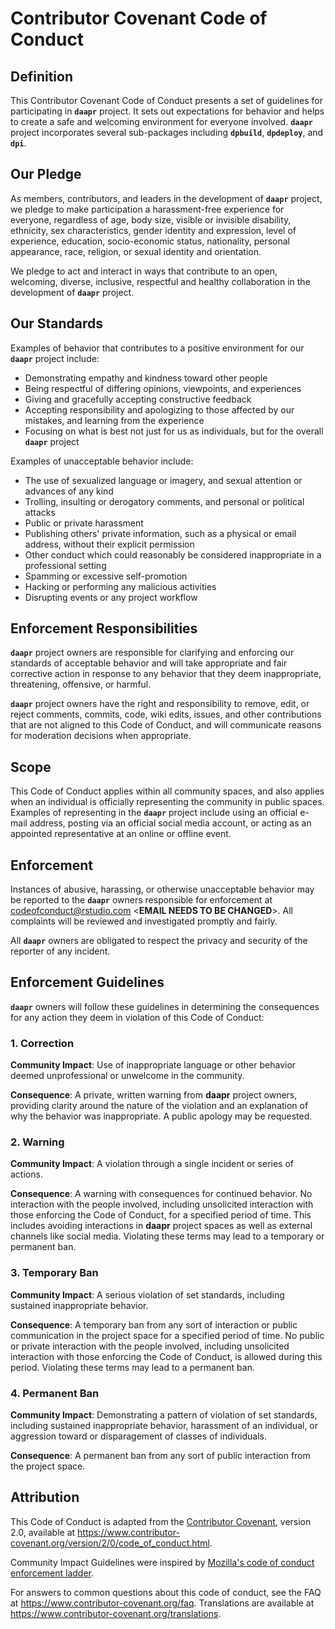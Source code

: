 # Contributor Covenant Code of Conduct

## Definition 
This Contributor Covenant Code of Conduct presents a set of guidelines for participating in __`daapr`__ project. It sets out expectations for behavior and helps to create a safe and welcoming environment for everyone involved. __`daapr`__ project incorporates several sub-packages including  __`dpbuild`__,  __`dpdeploy`__, and __`dpi`__.

## Our Pledge

As members, contributors, and leaders in the development of __`daapr`__ project, we pledge to make participation a harassment-free experience for everyone, regardless of age, body size, visible or invisible disability, ethnicity, sex characteristics, gender identity and expression, level of experience, education, socio-economic status, nationality, personal appearance, race, religion, or sexual identity and orientation.

We pledge to act and interact in ways that contribute to an open, welcoming,
diverse, inclusive, respectful and healthy collaboration in the development of __`daapr`__ project.

## Our Standards

Examples of behavior that contributes to a positive environment for our
 __`daapr`__ project include:

* Demonstrating empathy and kindness toward other people
* Being respectful of differing opinions, viewpoints, and experiences
* Giving and gracefully accepting constructive feedback
* Accepting responsibility and apologizing to those affected by our mistakes,
and learning from the experience
* Focusing on what is best not just for us as individuals, but for the overall
 __`daapr`__ project

Examples of unacceptable behavior include:

* The use of sexualized language or imagery, and sexual attention or
advances of any kind
* Trolling, insulting or derogatory comments, and personal or political attacks
* Public or private harassment
* Publishing others' private information, such as a physical or email
address, without their explicit permission
* Other conduct which could reasonably be considered inappropriate in a
professional setting
* Spamming or excessive self-promotion
* Hacking or performing any malicious activities
* Disrupting events or any project workflow

## Enforcement Responsibilities

__`daapr`__ project owners are responsible for clarifying and enforcing our standards
of acceptable behavior and will take appropriate and fair corrective action in
response to any behavior that they deem inappropriate, threatening, offensive,
or harmful.

__`daapr`__ project owners have the right and responsibility to remove, edit, or reject
comments, commits, code, wiki edits, issues, and other contributions that are
not aligned to this Code of Conduct, and will communicate reasons for moderation
decisions when appropriate.

## Scope

This Code of Conduct applies within all community spaces, and also applies
when an individual is officially representing the community in public spaces.
Examples of representing in the __`daapr`__ project include using an official e-mail
address, posting via an official social media account, or acting as an appointed
representative at an online or offline event.

## Enforcement

Instances of abusive, harassing, or otherwise unacceptable behavior may be
reported to the __`daapr`__ owners responsible for enforcement at codeofconduct@rstudio.com <__EMAIL NEEDS TO BE CHANGED__>. 
All complaints will be reviewed and investigated promptly and fairly.

All __`daapr`__ owners are obligated to respect the privacy and security of the
reporter of any incident.

## Enforcement Guidelines

__`daapr`__ owners will follow these guidelines in determining
the consequences for any action they deem in violation of this Code of Conduct:

### 1. Correction

**Community Impact**: Use of inappropriate language or other behavior deemed
unprofessional or unwelcome in the community.

**Consequence**: A private, written warning from __daapr__ project owners, providing
clarity around the nature of the violation and an explanation of why the
behavior was inappropriate. A public apology may be requested.

### 2. Warning

**Community Impact**: A violation through a single incident or series of
actions.

**Consequence**: A warning with consequences for continued behavior. No
interaction with the people involved, including unsolicited interaction with
those enforcing the Code of Conduct, for a specified period of time. This
includes avoiding interactions in __daapr__ project spaces as well as external channels
like social media. Violating these terms may lead to a temporary or permanent
ban.

### 3. Temporary Ban

**Community Impact**: A serious violation of set standards, including
sustained inappropriate behavior.

**Consequence**: A temporary ban from any sort of interaction or public
communication in the project space for a specified period of time. No public or
private interaction with the people involved, including unsolicited interaction
with those enforcing the Code of Conduct, is allowed during this period.
Violating these terms may lead to a permanent ban.

### 4. Permanent Ban

**Community Impact**: Demonstrating a pattern of violation of set
standards, including sustained inappropriate behavior, harassment of an
individual, or aggression toward or disparagement of classes of individuals.

**Consequence**: A permanent ban from any sort of public interaction from the project space.

## Attribution

This Code of Conduct is adapted from the [Contributor Covenant][homepage],
version 2.0,
available at <https://www.contributor-covenant.org/version/2/0/code_of_conduct.html>.

Community Impact Guidelines were inspired by [Mozilla's code of conduct
enforcement ladder](https://github.com/mozilla/diversity).

[homepage]: https://www.contributor-covenant.org

For answers to common questions about this code of conduct, see the FAQ at
<https://www.contributor-covenant.org/faq>. Translations are available at <https://www.contributor-covenant.org/translations>.
